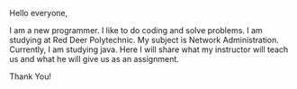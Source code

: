 Hello everyone,

I am a new programmer. I like to do coding and solve problems. I am studying at Red Deer Polytechnic. My subject is Network Administration. Currently, I am studying java. Here I will share what my instructor will teach us and what he will give us as an assignment. 

Thank You!

